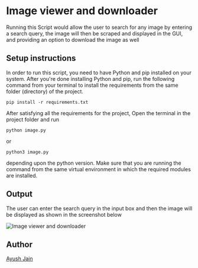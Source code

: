 # Image viewer and downloader

Running this Script would allow the user to search for any image by entering a search query, the image will then be scraped and displayed in the GUI, and providing an option to download the image as well

## Setup instructions

In order to run this script, you need to have Python and pip installed on your system. After you're done installing Python and pip, run the following command from your terminal to install the requirements from the same folder (directory) of the project.

```
pip install -r requirements.txt
```

After satisfying all the requirements for the project, Open the terminal in the project folder and run

```
python image.py
```

or

```
python3 image.py
```

depending upon the python version. Make sure that you are running the command from the same virtual environment in which the required modules are installed.

## Output

The user can enter the search query in the input box and then the image will be displayed as shown in the screenshot below

![Image viewer and downloader](https://i.postimg.cc/HnxwB2sx/img.png)

## Author

[Ayush Jain](https://github.com/Ayushjain2205)
